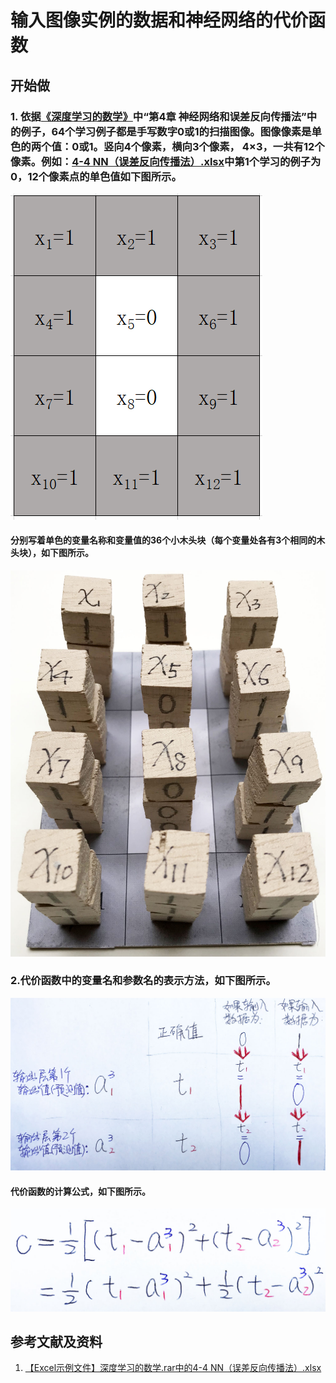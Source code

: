 # 输入图像实例的数据和神经网络的代价函数

## 开始做

### 1. 依据[《深度学习的数学》](https://www.ituring.com.cn/book/2593)中“第4章 神经网络和误差反向传播法”中的例子，64个学习例子都是手写数字0或1的扫描图像。图像像素是单色的两个值：0或1。竖向4个像素，横向3个像素， 4×3，一共有12个像素。例如：[4-4 NN（误差反向传播法）.xlsx](http://www.ituring.com.cn/book/2593)中第1个学习的例子为0，12个像素点的单色值如下图所示。

![](/images/深度学习/神经网络/输入图像实例的数据和神经网络的代价函数/1a1.png)

#### 分别写着单色的变量名称和变量值的36个小木头块（每个变量处各有3个相同的木头块），如下图所示。

![](/images/深度学习/神经网络/输入图像实例的数据和神经网络的代价函数/1a2.jpg)


### 2.代价函数中的变量名和参数名的表示方法，如下图所示。

![](/images/深度学习/神经网络/输入图像实例的数据和神经网络的代价函数/2a1.jpg)

#### 代价函数的计算公式，如下图所示。

![](/images/深度学习/神经网络/输入图像实例的数据和神经网络的代价函数/2a2.jpg)

## 参考文献及资料

1. [【Excel示例文件】深度学习的数学.rar中的4-4 NN（误差反向传播法）.xlsx](http://www.ituring.com.cn/book/2593)